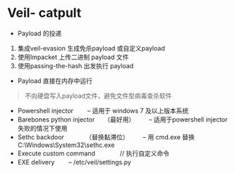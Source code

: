 

# Veil- catpult

* Payload 的投递
1. 集成veil-evasion 生成免杀payload 或自定义payload
2. 使用Impacket 上传二进制 payload 文件
3. 使用passing-the-hash 出发执行 payload


* Payload 直接在内存中运行
> 不向硬盘写入payload文件，避免文件型病毒查杀软件


* Powershell injector
　　– 适用于 windows 7 及以上版本系统
* Barebones python injector　　（最好用）
　　– 适用于powershell injector 失败的情况下使用
* Sethc backdoor　　　　（替换黏滞位）
　　– 用 cmd.exe 替换 C:\Windows\System32\sethc.exe
* Execute custom command　　　　// 执行自定义命令
* EXE delivery
　　– /etc/veil/settings.py
